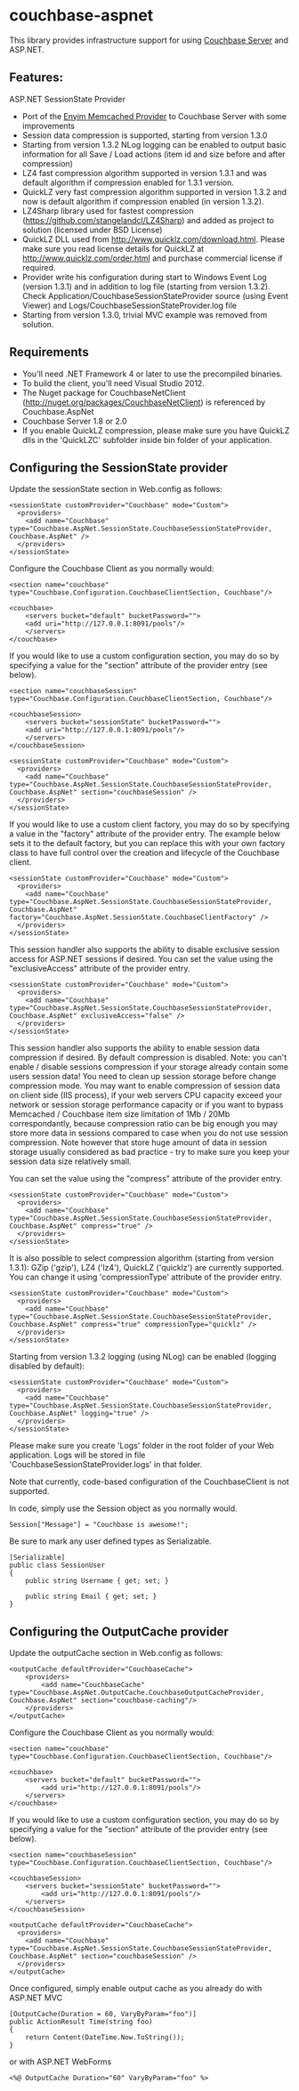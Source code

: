 couchbase-aspnet
================

This library provides infrastructure support for using [Couchbase Server](http://couchbase.com) and ASP.NET.

## Features:

ASP.NET SessionState Provider

* Port of the [Enyim Memcached Provider](https://github.com/enyim/memcached-providers) to Couchbase Server with some improvements
* Session data compression is supported, starting from version 1.3.0
* Starting from version 1.3.2 NLog logging can be enabled to output basic information for all Save / Load actions (item id and size before and after compression)
* LZ4 fast compression algorithm supported in version 1.3.1 and was default algorithm if compression enabled for 1.3.1 version.
* QuickLZ very fast compression algorithm supported in version 1.3.2 and now is default algorithm if compression enabled (in version 1.3.2).
* LZ4Sharp library used for fastest compression (https://github.com/stangelandcl/LZ4Sharp) and added as project to solution (licensed under BSD License)
* QuickLZ DLL used from http://www.quicklz.com/download.html. Please make sure you read license details for QuickLZ at http://www.quicklz.com/order.html
and purchase commercial license if required.
* Provider write his configuration during start to Windows Event Log (version 1.3.1) and in addition to log file (starting from version 1.3.2).
  Check Application/CouchbaseSessionStateProvider source (using Event Viewer) and Logs/CouchbaseSessionStateProvider.log file
* Starting from version 1.3.0, trivial MVC example was removed from solution.

## Requirements

* You'll need .NET Framework 4 or later to use the precompiled binaries.
* To build the client, you'll need Visual Studio 2012.
* The Nuget package for CouchbaseNetClient (http://nuget.org/packages/CouchbaseNetClient) is referenced by Couchbase.AspNet
* Couchbase Server 1.8 or 2.0
* If you enable QuickLZ compression, please make sure you have QuickLZ dlls in the 'QuickLZC' subfolder inside bin folder of your application.

## Configuring the SessionState provider

Update the sessionState section in Web.config as follows:

    <sessionState customProvider="Couchbase" mode="Custom">
      <providers>
        <add name="Couchbase" type="Couchbase.AspNet.SessionState.CouchbaseSessionStateProvider, Couchbase.AspNet" />
      </providers>
    </sessionState>
        
Configure the Couchbase Client as you normally would:

    <section name="couchbase" type="Couchbase.Configuration.CouchbaseClientSection, Couchbase"/>	

    <couchbase>
        <servers bucket="default" bucketPassword="">
        <add uri="http://127.0.0.1:8091/pools"/>      
        </servers>
    </couchbase>

If you would like to use a custom configuration section, you may do so by specifying a value for the "section" attribute of the provider entry (see below).

    <section name="couchbaseSession" type="Couchbase.Configuration.CouchbaseClientSection, Couchbase"/>    

    <couchbaseSession>
        <servers bucket="sessionState" bucketPassword="">
        <add uri="http://127.0.0.1:8091/pools"/>      
        </servers>
    </couchbaseSession>

    <sessionState customProvider="Couchbase" mode="Custom">
      <providers>
        <add name="Couchbase" type="Couchbase.AspNet.SessionState.CouchbaseSessionStateProvider, Couchbase.AspNet" section="couchbaseSession" />
      </providers>
    </sessionState>

If you would like to use a custom client factory, you may do so by specifying a value in the "factory" attribute of the provider entry. The example below sets it to the default factory, but you can replace this with your own factory class to have full control over the creation and lifecycle of the Couchbase client.

    <sessionState customProvider="Couchbase" mode="Custom">
      <providers>
        <add name="Couchbase" type="Couchbase.AspNet.SessionState.CouchbaseSessionStateProvider, Couchbase.AspNet" factory="Couchbase.AspNet.SessionState.CouchbaseClientFactory" />
      </providers>
    </sessionState>

This session handler also supports the ability to disable exclusive session access for ASP.NET sessions if desired. You can set the value using the "exclusiveAccess" attribute of the provider entry.

    <sessionState customProvider="Couchbase" mode="Custom">
      <providers>
        <add name="Couchbase" type="Couchbase.AspNet.SessionState.CouchbaseSessionStateProvider, Couchbase.AspNet" exclusiveAccess="false" />
      </providers>
    </sessionState>

This session handler also supports the ability to enable session data compression if desired. By default compression is disabled. 
Note: you can't enable / disable sessions compression if your storage already contain some users session data! You need to clean up session storage before change compression mode.
You may want to enable compression of session data on client side (IIS process), if your web servers CPU capacity exceed your network or session storage performance capacity or if you want to bypass Memcached / Couchbase item size limitation of 1Mb / 20Mb correspondantly,
because compression ratio can be big enough you may store more data in sessions compared to case when you do not use session compression.
Note however that store huge amount of data in session storage usually considered as bad practice - try to make sure you keep your session data size relatively small.

You can set the value using the "compress" attribute of the provider entry.

    <sessionState customProvider="Couchbase" mode="Custom">
      <providers>
        <add name="Couchbase" type="Couchbase.AspNet.SessionState.CouchbaseSessionStateProvider, Couchbase.AspNet" compress="true" />
      </providers>
    </sessionState>

It is also possible to select compression algorithm (starting from version 1.3.1): GZip ('gzip'), LZ4 ('lz4'), QuickLZ ('quicklz') are currently supported.
You can change it using 'compressionType' attribute of the provider entry.

    <sessionState customProvider="Couchbase" mode="Custom">
      <providers>
        <add name="Couchbase" type="Couchbase.AspNet.SessionState.CouchbaseSessionStateProvider, Couchbase.AspNet" compress="true" compressionType="quicklz" />
      </providers>
    </sessionState>

Starting from version 1.3.2 logging (using NLog) can be enabled (logging disabled by default):

    <sessionState customProvider="Couchbase" mode="Custom">
      <providers>
        <add name="Couchbase" type="Couchbase.AspNet.SessionState.CouchbaseSessionStateProvider, Couchbase.AspNet" logging="true" />
      </providers>
    </sessionState>

Please make sure you create 'Logs' folder in the root folder of your Web application. Logs will be stored in file 'CouchbaseSessionStateProvider.logs' in that folder.
    

Note that currently, code-based configuration of the CouchbaseClient is not supported.

In code, simply use the Session object as you normally would.

    Session["Message"] = "Couchbase is awesome!";

Be sure to mark any user defined types as Serializable.

    [Serializable]
    public class SessionUser 
    {
        public string Username { get; set; }

        public string Email { get; set; }
    }

## Configuring the OutputCache provider

Update the outputCache section in Web.config as follows:

    <outputCache defaultProvider="CouchbaseCache">
        <providers>
            <add name="CouchbaseCache" type="Couchbase.AspNet.OutputCache.CouchbaseOutputCacheProvider, Couchbase.AspNet" section="couchbase-caching"/>
        </providers>
    </outputCache>

Configure the Couchbase Client as you normally would:

    <section name="couchbase" type="Couchbase.Configuration.CouchbaseClientSection, Couchbase"/>

    <couchbase>
        <servers bucket="default" bucketPassword="">
            <add uri="http://127.0.0.1:8091/pools"/>
        </servers>
    </couchbase>

If you would like to use a custom configuration section, you may do so by specifying a value for the "section" attribute of the provider entry (see below).

    <section name="couchbaseSession" type="Couchbase.Configuration.CouchbaseClientSection, Couchbase"/>

    <couchbaseSession>
        <servers bucket="sessionState" bucketPassword="">
            <add uri="http://127.0.0.1:8091/pools"/>
        </servers>
    </couchbaseSession>

    <outputCache defaultProvider="CouchbaseCache">
      <providers>
        <add name="Couchbase" type="Couchbase.AspNet.SessionState.CouchbaseSessionStateProvider, Couchbase.AspNet" section="couchbaseSession" />
      </providers>
    </outputCache>

Once configured, simply enable output cache as you already do with ASP.NET MVC

    [OutputCache(Duration = 60, VaryByParam="foo")]
    public ActionResult Time(string foo)
    {
        return Content(DateTime.Now.ToString());
    }

or with ASP.NET WebForms

    <%@ OutputCache Duration="60" VaryByParam="foo" %>